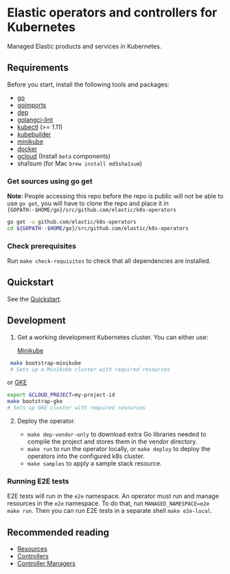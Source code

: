 # Elastic operators and controllers for Kubernetes

Managed Elastic products and services in Kubernetes.

## Requirements

Before you start, install the following tools and packages:

* [go](https://golang.org/dl/)
* [goimports](https://godoc.org/golang.org/x/tools/cmd/goimports)
* [dep](https://github.com/golang/dep)
* [golangci-lint](https://github.com/golangci/golangci-lint)
* [kubectl](https://kubernetes.io/docs/tasks/tools/install-kubectl/) (>= 1.11)
* [kubebuilder](https://github.com/kubernetes-sigs/kubebuilder)
* [minikube](https://kubernetes.io/docs/tasks/tools/install-minikube/)
* [docker](https://docs.docker.com/)
* [gcloud](https://cloud.google.com/sdk/gcloud/) (Install `beta` components)
* sha1sum (for Mac `brew install md5sha1sum`)

### Get sources using go get

**Note**: People accessing this repo before the repo is public will not be able to use `go get`, you will have to clone the repo and place it in `{GOPATH:-$HOME/go}/src/github.com/elastic/k8s-operators`

```bash
go get -u github.com/elastic/k8s-operators
cd ${GOPATH:-$HOME/go}/src/github.com/elastic/k8s-operators
```

### Check prerequisites

Run `make check-requisites` to check that all dependencies are installed.

## Quickstart

See the [Quickstart](../docs/quickstart.md).

## Development

1. Get a working development Kubernetes cluster. You can either use:

    [Minikube](https://kubernetes.io/docs/tasks/tools/install-minikube/#install-minikube)

  ```bash
   make bootstrap-minikube
   # Sets up a Minikube cluster with required resources
   ```
   or [GKE](https://cloud.google.com/kubernetes-engine/)

   ```bash
   export GCLOUD_PROJECT=my-project-id
   make bootstrap-gke
   # Sets up GKE cluster with required resources		
   ```
2. Deploy the operator.

   * `make dep-vendor-only` to download extra Go libraries needed to compile the project and stores them in the vendor directory.
   *  `make run` to run the operator locally, or `make deploy` to deploy the operators into the configured k8s cluster.
   * `make samples` to apply a sample stack resource.

### Running E2E tests

E2E tests will run in the `e2e` namespace. An operator must run and manage resources in the `e2e` namespace.
To do that, run `MANAGED_NAMESPACE=e2e make run`. Then you can run E2E tests in a separate shell `make e2e-local`.

## Recommended reading

* [Resources](https://book.kubebuilder.io/basics/what_is_a_resource.html)
* [Controllers](https://book.kubebuilder.io/basics/what_is_a_controller.html)
* [Controller Managers](https://book.kubebuilder.io/basics/what_is_the_controller_manager.html)
